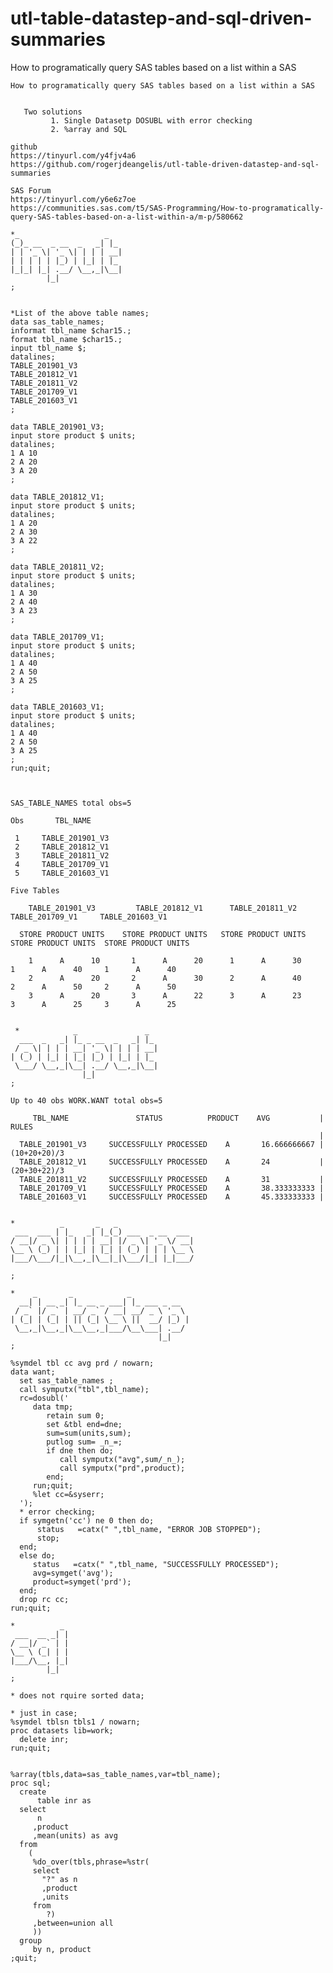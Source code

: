 # utl-table-datastep-and-sql-driven-summaries
How to programatically query SAS tables based on a list within a SAS 

    How to programatically query SAS tables based on a list within a SAS                                                            
                                                                                                                                    
                                                                                                                                    
       Two solutions                                                                                                                
             1. Single Datasetp DOSUBL with error checking                                                                          
             2. %array and SQL                                                                                                      
                                                                                                                                    
    github                                                                                                                          
    https://tinyurl.com/y4fjv4a6                                                                                                    
    https://github.com/rogerjdeangelis/utl-table-driven-datastep-and-sql-summaries                                                  
                                                                                                                                    
    SAS Forum                                                                                                                       
    https://tinyurl.com/y6e6z7oe                                                                                                    
    https://communities.sas.com/t5/SAS-Programming/How-to-programatically-query-SAS-tables-based-on-a-list-within-a/m-p/580662      
                                                                                                                                    
    *_                   _                                                                                                          
    (_)_ __  _ __  _   _| |_                                                                                                        
    | | '_ \| '_ \| | | | __|                                                                                                       
    | | | | | |_) | |_| | |_                                                                                                        
    |_|_| |_| .__/ \__,_|\__|                                                                                                       
            |_|                                                                                                                     
    ;                                                                                                                               
                                                                                                                                    
                                                                                                                                    
    *List of the above table names;                                                                                                 
    data sas_table_names;                                                                                                           
    informat tbl_name $char15.;                                                                                                     
    format tbl_name $char15.;                                                                                                       
    input tbl_name $;                                                                                                               
    datalines;                                                                                                                      
    TABLE_201901_V3                                                                                                                 
    TABLE_201812_V1                                                                                                                 
    TABLE_201811_V2                                                                                                                 
    TABLE_201709_V1                                                                                                                 
    TABLE_201603_V1                                                                                                                 
    ;                                                                                                                               
                                                                                                                                    
    data TABLE_201901_V3;                                                                                                           
    input store product $ units;                                                                                                    
    datalines;                                                                                                                      
    1 A 10                                                                                                                          
    2 A 20                                                                                                                          
    3 A 20                                                                                                                          
    ;                                                                                                                               
                                                                                                                                    
    data TABLE_201812_V1;                                                                                                           
    input store product $ units;                                                                                                    
    datalines;                                                                                                                      
    1 A 20                                                                                                                          
    2 A 30                                                                                                                          
    3 A 22                                                                                                                          
    ;                                                                                                                               
                                                                                                                                    
    data TABLE_201811_V2;                                                                                                           
    input store product $ units;                                                                                                    
    datalines;                                                                                                                      
    1 A 30                                                                                                                          
    2 A 40                                                                                                                          
    3 A 23                                                                                                                          
    ;                                                                                                                               
                                                                                                                                    
    data TABLE_201709_V1;                                                                                                           
    input store product $ units;                                                                                                    
    datalines;                                                                                                                      
    1 A 40                                                                                                                          
    2 A 50                                                                                                                          
    3 A 25                                                                                                                          
    ;                                                                                                                               
                                                                                                                                    
    data TABLE_201603_V1;                                                                                                           
    input store product $ units;                                                                                                    
    datalines;                                                                                                                      
    1 A 40                                                                                                                          
    2 A 50                                                                                                                          
    3 A 25                                                                                                                          
    ;                                                                                                                               
    run;quit;                                                                                                                       
                                                                                                                                    
                                                                                                                                    
                                                                                                                                    
    SAS_TABLE_NAMES total obs=5                                                                                                     
                                                                                                                                    
    Obs       TBL_NAME                                                                                                              
                                                                                                                                    
     1     TABLE_201901_V3                                                                                                          
     2     TABLE_201812_V1                                                                                                          
     3     TABLE_201811_V2                                                                                                          
     4     TABLE_201709_V1                                                                                                          
     5     TABLE_201603_V1                                                                                                          
                                                                                                                                    
    Five Tables                                                                                                                     
                                                                                                                                    
        TABLE_201901_V3         TABLE_201812_V1      TABLE_201811_V2       TABLE_201709_V1     TABLE_201603_V1                      
                                                                                                                                    
      STORE PRODUCT UNITS    STORE PRODUCT UNITS   STORE PRODUCT UNITS   STORE PRODUCT UNITS  STORE PRODUCT UNITS                   
                                                                                                                                    
        1      A      10       1      A      20      1      A      30      1      A      40     1      A      40                    
        2      A      20       2      A      30      2      A      40      2      A      50     2      A      50                    
        3      A      20       3      A      22      3      A      23      3      A      25     3      A      25                    
                                                                                                                                    
                                                                                                                                    
     *            _               _                                                                                                 
      ___  _   _| |_ _ __  _   _| |_                                                                                                
     / _ \| | | | __| '_ \| | | | __|                                                                                               
    | (_) | |_| | |_| |_) | |_| | |_                                                                                                
     \___/ \__,_|\__| .__/ \__,_|\__|                                                                                               
                    |_|                                                                                                             
    ;                                                                                                                               
                                                                                                                                    
    Up to 40 obs WORK.WANT total obs=5                                                                                              
                                                                                                                                    
         TBL_NAME               STATUS          PRODUCT    AVG           |  RULES                                                   
                                                                         |                                                          
      TABLE_201901_V3     SUCCESSFULLY PROCESSED    A       16.666666667 |  (10+20+20)/3                                            
      TABLE_201812_V1     SUCCESSFULLY PROCESSED    A       24           |  (20+30+22)/3                                            
      TABLE_201811_V2     SUCCESSFULLY PROCESSED    A       31           |                                                          
      TABLE_201709_V1     SUCCESSFULLY PROCESSED    A       38.333333333 |                                                          
      TABLE_201603_V1     SUCCESSFULLY PROCESSED    A       45.333333333 |                                                          
                                                                                                                                    
                                                                                                                                    
    *          _       _   _                                                                                                        
     ___  ___ | |_   _| |_(_) ___  _ __  ___                                                                                        
    / __|/ _ \| | | | | __| |/ _ \| '_ \/ __|                                                                                       
    \__ \ (_) | | |_| | |_| | (_) | | | \__ \                                                                                       
    |___/\___/|_|\__,_|\__|_|\___/|_| |_|___/                                                                                       
                                                                                                                                    
    ;                                                                                                                               
                                                                                                                                    
    *    _       _            _                                                                                                     
      __| | __ _| |_ __ _ ___| |_ ___ _ __                                                                                          
     / _` |/ _` | __/ _` / __| __/ _ \ '_ \                                                                                         
    | (_| | (_| | || (_| \__ \ ||  __/ |_) |                                                                                        
     \__,_|\__,_|\__\__,_|___/\__\___| .__/                                                                                         
                                     |_|                                                                                            
    ;                                                                                                                               
                                                                                                                                    
    %symdel tbl cc avg prd / nowarn;                                                                                                
    data want;                                                                                                                      
      set sas_table_names ;                                                                                                         
      call symputx("tbl",tbl_name);                                                                                                 
      rc=dosubl('                                                                                                                   
         data tmp;                                                                                                                  
            retain sum 0;                                                                                                           
            set &tbl end=dne;                                                                                                       
            sum=sum(units,sum);                                                                                                     
            putlog sum= _n_=;                                                                                                       
            if dne then do;                                                                                                         
               call symputx("avg",sum/_n_);                                                                                         
               call symputx("prd",product);                                                                                         
            end;                                                                                                                    
         run;quit;                                                                                                                  
         %let cc=&syserr;                                                                                                           
      ');                                                                                                                           
      * error checking;                                                                                                             
      if symgetn('cc') ne 0 then do;                                                                                                
          status   =catx(" ",tbl_name, "ERROR JOB STOPPED");                                                                        
          stop;                                                                                                                     
      end;                                                                                                                          
      else do;                                                                                                                      
         status   =catx(" ",tbl_name, "SUCCESSFULLY PROCESSED");                                                                    
         avg=symget('avg');                                                                                                         
         product=symget('prd');                                                                                                     
      end;                                                                                                                          
      drop rc cc;                                                                                                                   
    run;quit;                                                                                                                       
                                                                                                                                    
    *          _                                                                                                                    
     ___  __ _| |                                                                                                                   
    / __|/ _` | |                                                                                                                   
    \__ \ (_| | |                                                                                                                   
    |___/\__, |_|                                                                                                                   
            |_|                                                                                                                     
    ;                                                                                                                               
                                                                                                                                    
    * does not rquire sorted data;                                                                                                  
                                                                                                                                    
    * just in case;                                                                                                                 
    %symdel tblsn tbls1 / nowarn;                                                                                                   
    proc datasets lib=work;                                                                                                         
      delete inr;                                                                                                                   
    run;quit;                                                                                                                       
                                                                                                                                    
                                                                                                                                    
    %array(tbls,data=sas_table_names,var=tbl_name);                                                                                 
    proc sql;                                                                                                                       
      create                                                                                                                        
          table inr as                                                                                                              
      select                                                                                                                        
          n                                                                                                                         
         ,product                                                                                                                   
         ,mean(units) as avg                                                                                                        
      from                                                                                                                          
        (                                                                                                                           
         %do_over(tbls,phrase=%str(                                                                                                 
         select                                                                                                                     
           "?" as n                                                                                                                 
           ,product                                                                                                                 
           ,units                                                                                                                   
         from                                                                                                                       
            ?)                                                                                                                      
         ,between=union all                                                                                                         
         ))                                                                                                                         
      group                                                                                                                         
         by n, product                                                                                                              
    ;quit;                                                                                                                          
                                                                                                                                    
                                                                                                                                    

